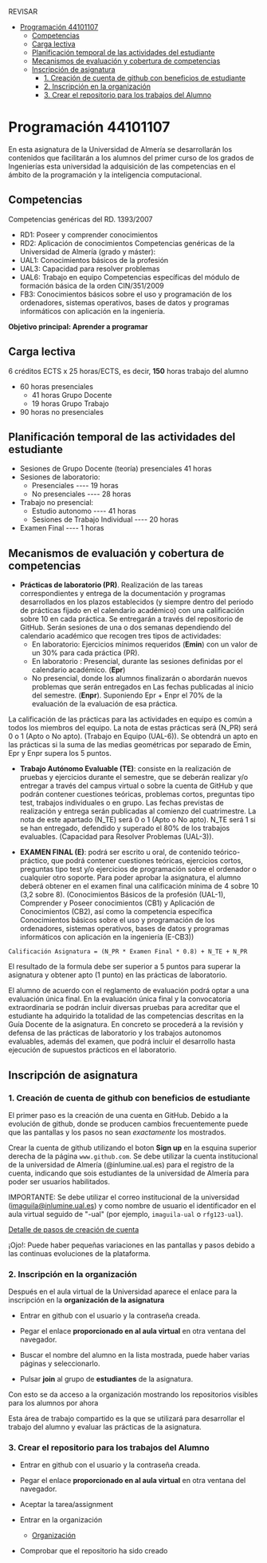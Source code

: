 
REVISAR

<!-- TOC -->

- [Programación 44101107](#programación-44101107)
  - [Competencias](#competencias)
  - [Carga lectiva](#carga-lectiva)
  - [Planificación temporal de las actividades del estudiante](#planificación-temporal-de-las-actividades-del-estudiante)
  - [Mecanismos de evaluación y cobertura de competencias](#mecanismos-de-evaluación-y-cobertura-de-competencias)
  - [Inscripción de asignatura](#inscripción-de-asignatura)
    - [1. Creación de  cuenta de github con beneficios de estudiante](#1-creación-de--cuenta-de-github-con-beneficios-de-estudiante)
    - [2. Inscripción en la organización](#2-inscripción-en-la-organización)
    - [3. Crear el repositorio para los trabajos del Alumno](#3-crear-el-repositorio-para-los-trabajos-del-alumno)

<!-- /TOC -->

# Programación 44101107

En esta asignatura de la Universidad de Almería se desarrollarán los contenidos que facilitarán a los alumnos del primer curso de los grados de Ingenierías esta universidad la adquisición de las competencias en el ámbito de la programación y la inteligencia computacional.

## Competencias

Competencias genéricas del RD. 1393/2007
  - RD1: Poseer y comprender conocimientos
  - RD2: Aplicación de conocimientos
Competencias genéricas de la Universidad de Almería (grado y máster):
  - UAL1: Conocimientos básicos de la profesión
  - UAL3: Capacidad para resolver problemas
  - UAL6: Trabajo en equipo
Competencias específicas del módulo de formación básica de la orden CIN/351/2009
  - FB3: Conocimientos básicos sobre el uso y programación de los ordenadores, sistemas operativos, bases de datos y programas informáticos con aplicación en la ingeniería.

**Objetivo principal: Aprender a programar**



## Carga lectiva

6 créditos ECTS x 25 horas/ECTS, es decir,  **150** horas trabajo del alumno

- 60 horas presenciales
  - 41 horas Grupo Docente
  - 19 horas Grupo Trabajo
- 90 horas no presenciales

	
## Planificación temporal de las actividades del estudiante

- Sesiones de Grupo Docente (teoría)  presenciales   41 horas
- Sesiones de laboratorio:
	- Presenciales     ----          19 horas
	- No presenciales  ----          28 horas
- Trabajo no presencial:
    - Estudio autonomo ---- 41 horas
    - Sesiones de Trabajo Individual  ---- 20 horas
- Examen Final ----   1 horas


## Mecanismos de evaluación y cobertura de competencias

- **Prácticas de laboratorio (PR)**. Realización de las tareas correspondientes y entrega de la documentación y programas desarrollados en los
plazos establecidos (y siempre dentro del periodo de prácticas fijado en el calendario académico) con una calificación sobre 10 en cada práctica. Se entregarán a través del repositorio de GitHub. Serán sesiones de una o dos semanas dependiendo del calendario académico que recogen tres tipos de actividades:
  - En laboratorio: Ejercicios mínimos requeridos (**Emin**) con un valor de un 30% para cada práctica (PR).
  - En laboratorio : Presencial, durante las sesiones definidas por el calendario académico. (**Epr**)
  - No presencial, donde los alumnos finalizarán o abordarán nuevos problemas que serán entregados en Las fechas publicadas al inicio del semestre. (**Enpr**). Suponiendo  Epr + Enpr el 70% de la evaluación de la evaluación de esa práctica.

La calificación de las prácticas para las actividades en equipo es común a todos los miembros del equipo. La nota de estas prácticas será (N_PR) será 0 o 1 (Apto o No apto). (Trabajo en Equipo (UAL-6)). Se obtendrá un apto en las prácticas si la suma de las medias geométricas por separado de Emin, Epr y Enpr supera los 5 puntos.


- **Trabajo Autónomo Evaluable (TE)**: consiste en la realización de  pruebas y ejercicios durante el semestre, que se deberán realizar y/o entregar a través del campus virtual o sobre la cuenta de GitHub y que podrán contener cuestiones teóricas, problemas cortos, preguntas tipo test, trabajos individuales o en grupo. Las fechas previstas de realización y entrega serán publicadas  al comienzo del cuatrimestre. La nota de este apartado (N_TE) será 0 o 1 (Apto o No apto). N_TE será 1 si se han entregado, defendido y superado el 80% de los trabajos evaluables. (Capacidad para Resolver Problemas (UAL-3)). 

-  **EXAMEN FINAL (E)**: podrá ser escrito u oral, de contenido teórico-práctico, que podrá contener cuestiones teóricas, ejercicios cortos, preguntas tipo test y/o ejercicios de programación sobre el ordenador o cualquier otro soporte. Para poder aprobar la asignatura, el alumno deberá obtener en el examen final una calificación mínima de 4 sobre 10 (3,2 sobre 8). (Conocimientos Básicos de la profesión (UAL-1), Comprender y Poseer conocimientos (CB1) y Aplicación de Conocimientos (CB2), así como la competencia específica Conocimientos básicos sobre el uso y programación de los ordenadores, sistemas operativos, bases de datos y programas informáticos con aplicación en la ingeniería (E-CB3))


```Calificación Asignatura = (N_PR * Examen Final * 0.8) + N_TE + N_PR```

El resultado de la formula debe ser superior a 5 puntos para superar la asignatura y obtener apto (1 punto) en las prácticas de laboratorio.

El alumno de acuerdo con el reglamento de evaluación podrá optar a una evaluación única final. En la evaluación única final y la convocatoria extraordinaria se podrán incluir diversas pruebas para acreditar que el estudiante ha adquirido la totalidad de las competencias descritas en la Guía Docente de la asignatura. En concreto se procederá a la revisión y defensa de las prácticas de laboratorio y los trabajos autonomos evaluables, además del examen, que podrá incluir el desarrollo hasta ejecución de supuestos prácticos en el laboratorio.


## Inscripción de asignatura

### 1. Creación de  cuenta de github con beneficios de estudiante 

El primer paso es la creación de una cuenta en GitHub. Debido a la evolución de github, donde se producen cambios frecuentemente puede que las pantallas y los pasos no sean *exactamente* los mostrados.

Crear la cuenta de github utilizando el boton **Sign up** en la esquina superior derecha de la página ```www.github.com```. Se debe utilizar la cuenta institucional de la universidad de Almería (@inlumine.ual.es) para el registro de la cuenta, indicando que sois estudiantes de la universidad de Almería para poder ser usuarios habilitados.

IMPORTANTE: Se debe utilizar el correo institucional de la universidad (imaguila@inlumine.ual.es) y como nombre de usuario el identificador en el aula virtual seguido de "-ual" (por ejemplo, ```imaguila-ual``` o ```rfg123-ual```).


[Detalle de pasos de creación de cuenta](creacioncuenta.md)

¡Ojo!: Puede haber pequeñas variaciones en las pantallas y pasos debido a las continuas evoluciones de la plataforma. 


### 2. Inscripción en la organización
Después en el aula virtual de la Universidad aparece el enlace para la inscripción en la **organización de la asignatura**

- Entrar en github con el usuario y la contraseña creada.

- Pegar el  enlace **proporcionado en al aula virtual**  en otra ventana del navegador.
  
- Buscar el nombre del alumno en la lista mostrada, puede haber varias páginas y seleccionarlo.
- Pulsar **join** al grupo de **estudiantes** de la asignatura.

Con esto se  da acceso a la organización mostrando los repositorios visibles para los alumnos por ahora


Esta área de trabajo compartido es la que se utilizará para desarrollar el trabajo del alumno y evaluar las prácticas de la asignatura.

### 3. Crear el repositorio para los trabajos del Alumno

- Entrar en github con el usuario y la contraseña creada.

- Pegar el  enlace **proporcionado en al aula virtual** en otra ventana del navegador. 
- Aceptar la tarea/assignment
- Entrar en la organización

    - [Organización](https://github.com/orgs/Programacion-44101107-2024-25/)


- Comprobar que el repositorio ha sido creado




